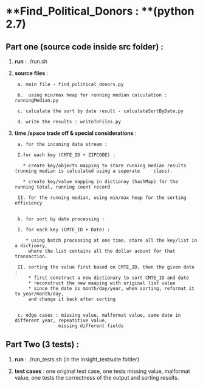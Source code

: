 # **Find_Political_Donors : **(python 2.7)

## Part one  (source code inside src folder) :

1) **run** :  ./run.sh 



2) **source files** : 



        a. main file - find_political_donors.py

        b.  using min/max heap for running median calculation : runningMedian.py

        c. calculate the sort by date result - calculateSortByDate.py

        d. write the results : writeToFiles.py



3) **time /space trade off & special considerations** :



        a. for the incoming data stream : 
        
        I.for each key (CMTE_ID + ZIPCODE) :
        
          * create key/objects mapping to store running median results (running median is calculated using a seperate     class).
          
          * create key/value mapping in dictionay (hashMap) for the running total, running count record

        II. for the running median, using min/max heap for the sorting efficiency 
        

        b. for sort by date processing :
        
        I. for each key (CMTE_ID + Date) :
            
           * using batch processing at one time, store all the key/list in a dictionry,
            where the list contains all the dollar acount for that transaction.

        II. sorting the value first based on CMTE_ID, then the given date :
            * first construct a new dictionary to sort CMTE_ID and date
            * reconstruct the new maaping with original list value
            * since the date is month/day/year, when sorting, reformat it to year/month/day, 
            and change it back after sorting 
        
        
        c. edge cases : missing value, malformat value, same date in different year, repeatitive value, 
                       missing different fields
        
       





## Part Two  (3 tests) :

1) **run** : ./run_tests.sh (in the insight_testsuite folder)



2) **test cases** : one original test case, one tests missing value, malformat value, one tests the correctness of the output and sorting results.
